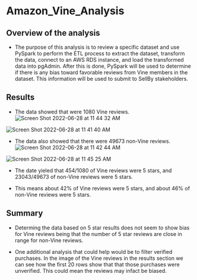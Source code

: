 # Amazon_Vine_Analysis

## Overview of the analysis
- The purpose of this analysis is to review a specific dataset and use PySpark to perform the ETL process to extract the dataset, transform the data, connect to an AWS RDS instance, and load the transformed data into pgAdmin. After this is done, PySpark will be used to determine if there is any bias toward favorable reviews from Vine members in the dataset. This information will be used to submit to SellBy stakeholders.

## Results
- The data showed that were 1080 Vine reviews.
![Screen Shot 2022-06-28 at 11 44 32 AM](https://user-images.githubusercontent.com/97639454/176258667-f46af78f-3e82-433c-9883-3996ea0b9e36.png)

![Screen Shot 2022-06-28 at 11 41 40 AM](https://user-images.githubusercontent.com/97639454/176258247-9b8bedd3-c1e2-4338-aa8f-2791a6a33a4b.png)

- The data also showed that there were 49673 non-Vine reviews.
![Screen Shot 2022-06-28 at 11 42 44 AM](https://user-images.githubusercontent.com/97639454/176258387-15259ef0-36d3-4538-aa55-60dfb3949e0b.png)

![Screen Shot 2022-06-28 at 11 45 25 AM](https://user-images.githubusercontent.com/97639454/176258842-d7d0e8ad-81d7-405f-affe-a373f9f77852.png)

- The date yieled that 454/1080 of Vine reviews  were 5 stars, and 23043/49673 of non-Vine reviews were 5 stars.

- This means about 42% of Vine reviews were 5 stars, and about 46% of non-Vine reviews were 5 stars.

## Summary
- Determing the data based on 5 star results does not seem to show bias for Vine reviews being that the number of 5 star reviews are close in range for non-Vine reviews.

- One additional analysis that could help would be to filter verified purchases. In the image of the Vine reviews in the results section we can see how the  first 20 rows show that that those purchases were unverified. This could mean the reviews may infact be biased. 
